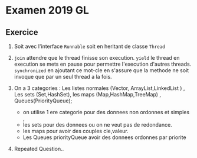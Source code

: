 # Examen 2019 GL

## Exercice

1. Soit avec l'interface `Runnable` soit en heritant de classe `Thread`
2. `join` attendre que le thread finisse son execution.
   `yield` le thread en execution se mets en pause pour permettre l'execution d'autres threads.
   `synchronized` en ajoutant ce mot-cle en s'assure que la methode ne soit invoque que par un seul thread a la fois.

3. On a 3 categories : Les listes normales (Vector, ArrayList,LinkedList ) , Les sets (Set,HashSet), les maps (Map,HashMap,TreeMap) , Queues(PriorityQueue);
    - on utilise 1 ere categorie pour des donnees non ordonnes et simples ,
    - les sets pour des donnees ou on ne veut pas de redondance.
    - les maps pour avoir des couples cle,valeur.
    - Les Queues priorityQueue avoir des donnees ordonnes par priorite

4. Repeated Question..
